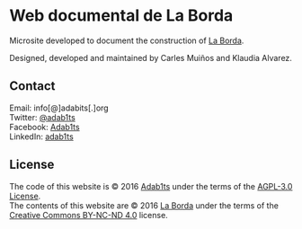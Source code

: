 # Web documental de La Borda

Microsite developed to document the construction of [La Borda](http://www.laborda.coop/).  

Designed, developed and maintained by Carles Muiños and Klaudia Alvarez.  


## Contact

Email:    info[@]adabits[.]org  
Twitter:  [@adab1ts](https://twitter.com/adab1ts)  
Facebook: [Adab1ts](https://www.facebook.com/Adab1ts)  
LinkedIn: [adab1ts](https://www.linkedin.com/company/adab1ts)  


## License

The code of this website is &copy; 2016 [Adab1ts](http://www.adabits.org) under the terms of the [AGPL-3.0 License](LICENSE).  
The contents of this website are &copy; 2016 [La Borda](http://www.laborda.coop) under the terms of the [Creative Commons BY-NC-ND 4.0](https://creativecommons.org/licenses/by-nc-nd/4.0/deed) license.
